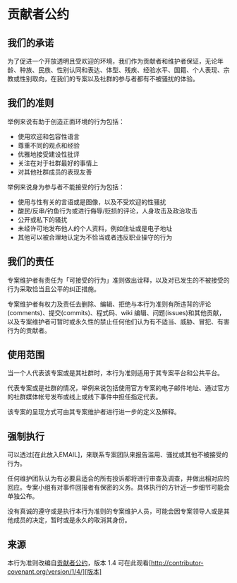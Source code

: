 # 贡献者公约

## 我们的承诺

为了促进一个开放透明且受欢迎的环境，我们作为贡献者和维护者保证，无论年龄、种族、民族、性别认同和表达、体型、残疾、经验水平、国籍、个人表现、宗教或性别取向，在我们的专案以及社群的参与者都有不被骚扰的体验。

## 我们的准则

举例来说有助于创造正面环境的行为包括：
* 使用欢迎和包容性语言
* 尊重不同的观点和经验
* 优雅地接受建设性批评
* 关注在对于社群最好的事情上
* 对其他社群成员的表现友善

举例来说身为参与者不能接受的行为包括：
* 使用与性有关的言语或是图像，以及不受欢迎的性骚扰
* 酸民/反串/钓鱼行为或进行侮辱/贬损的评论，人身攻击及政治攻击
* 公开或私下的骚扰
* 未经许可地发布他人的个人资料，例如住址或是电子地址
* 其他可以被合理地认定为不恰当或者违反职业操守的行为

## 我们的责任

专案维护者有责任为「可接受的行为」准则做出诠释，以及对已发生的不被接受的行为采取恰当且公平的纠正措施。

专案维护者有权力及责任去删除、编辑、拒绝与本行为准则有所违背的评论(comments)、提交(commits)、程式码、wiki 编辑、问题(issues)和其他贡献，以及专案维护者可暂时或永久性的禁止任何他们认为有不适当、威胁、冒犯、有害行为的贡献者。

## 使用范围

当一个人代表该专案或是其社群时，本行为准则适用于其专案平台和公共平台。

代表专案或是社群的情况，举例来说包括使用官方专案的电子邮件地址、通过官方的社群媒体帐号发布或线上或线下事件中担任指定代表。

该专案的呈现方式可由其专案维护者进行进一步的定义及解释。

## 强制执行

可以透过[在此放入EMAIL]，来联系专案团队来报告滥用、骚扰或其他不被接受的行为。

任何维护团队认为有必要且适合的所有投诉都将进行审查及调查，并做出相对应的回应。专案小组有对事件回报者有保密的义务。具体执行的方针近一步细节可能会单独公布。

没有真诚的遵守或是执行本行为准则的专案维护人员，可能会因专案领导人或是其他成员的决定，暂时或是永久的取消其身份。

## 来源

本行为准则改编自[贡献者公约][首页]，版本 1.4
可在此观看[http://contributor-covenant.org/version/1/4/][版本]

[首页]: http://contributor-covenant.org
[版本]: http://contributor-covenant.org/version/1/4/